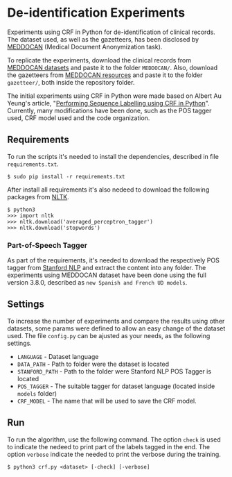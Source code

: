 # De-identification Experiments

Experiments using CRF in Python for de-identification of clinical records. The dataset used, as well as the gazetteers, has been disclosed by [MEDDOCAN](http://temu.bsc.es/meddocan/) (Medical Document Anonymization task).

To replicate the experiments, download the clinical records from [MEDDOCAN datasets](http://temu.bsc.es/meddocan/index.php/data/) and paste it to the folder ```MEDDOCAN/```. Also, download the gazetteers from [MEDDOCAN resources](http://temu.bsc.es/meddocan/index.php/resources/) and paste it to the folder ```gazetteer/```, both inside the repository folder.

The initial experiments using CRF in Python were made based on Albert Au Yeung's article, "[Performing Sequence Labelling using CRF in Python](http://www.albertauyeung.com/post/python-sequence-labelling-with-crf/)". Currently, many modifications have been done, such as the POS tagger used, CRF model used and the code organization.

## Requirements

To run the scripts it's needed to install the dependencies, described in file ```requirements.txt```.

    $ sudo pip install -r requirements.txt

After install all requirements it's also nedeed to download the following packages from [NLTK](https://www.nltk.org/).

    $ python3
    >>> import nltk
    >>> nltk.download('averaged_perceptron_tagger')
    >>> nltk.download('stopwords')

### Part-of-Speech Tagger

As part of the requirements, it's needed to download the respectively POS tagger from [Stanford NLP](https://nlp.stanford.edu/software/tagger.html) and extract the content into any folder. The experiments using MEDDOCAN dataset have been done using the full version 3.8.0, described as ```new Spanish and French UD models```.

## Settings

To increase the number of experiments and compare the results using other datasets, some params were defined to allow an easy change of the dataset used. The file ```config.py``` can be ajusted as your needs, as the following settings.

* ```LANGUAGE``` - Dataset language
* ```DATA_PATH``` - Path to folder were the dataset is located
* ```STANFORD_PATH``` - Path to the folder were Stanford NLP POS Tagger is located
* ```POS_TAGGER``` - The suitable tagger for dataset language (located inside ```models``` folder) 
* ```CRF_MODEL``` - The name that will be used to save the CRF model.

## Run

To run the algorithm, use the following command. The option ```check``` is used to indicate the nedeed to print part of the labels tagged in the end. The option ```verbose``` indicate the needed to print the verbose during the training.

    $ python3 crf.py <dataset> [-check] [-verbose]
